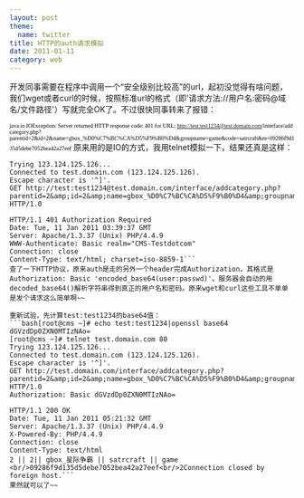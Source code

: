 ```yaml
---
layout: post
theme:
  name: twitter
title: HTTP的auth请求模拟
date: 2011-01-11
category: web
---
```


开发同事需要在程序中调用一个“安全级别比较高”的url，起初没觉得有啥问题，我们wget或者curl的时候，按照标准url的格式（即'请求方法://用户名:密码@域名/文件路径'）写就完全OK了。不过很快同事转来了报错：

<span style="color:#000000;font-family:Verdana;font-size:x-small;"><span style="font-family:Verdana;font-size:x-small;"><span style="font-family:Verdana;font-size:x-small;">java.io.IOException: Server returned HTTP response code: 401 for URL: <a href="http://gundong:gdxw6354@editornew.china.com/interface/addcategory.php?parentid=2&amp;id=2&amp;name=gbox_%D0%C7%BC%CA%D5%F9%B0%D4&amp;groupname=game&amp;code=satrcraft&amp;m=09286f9d135d5debe7052bea42a27eef">http://test:test1234@test.domain.com/interface/addcategory.php?parentid=2&amp;id=2&amp;name=gbox_%D0%C7%BC%CA%D5%F9%B0%D4&amp;groupname=game&amp;code=satrcraft&amp;m=09286f9d135d5debe7052bea42a27eef</a></span></span></span>
原来用的是IO的方式，我用telnet模拟一下，结果还真是这样：
```bash[root@cms ~]# telnet test.domain.com 80
Trying 123.124.125.126...
Connected to test.domain.com (123.124.125.126).
Escape character is '^]'.
GET http://test:test1234@test.domain.com/interface/addcategory.php?parentid=2&amp;id=2&amp;name=gbox_%D0%C7%BC%CA%D5%F9%B0%D4&amp;groupname=game&amp;code=satrcraft&amp;m=09286f9d135d5debe7052bea42a27eef HTTP/1.0

HTTP/1.1 401 Authorization Required
Date: Tue, 11 Jan 2011 03:39:37 GMT
Server: Apache/1.3.37 (Unix) PHP/4.4.9
WWW-Authenticate: Basic realm="CMS-Testdotcom"
Connection: close
Content-Type: text/html; charset=iso-8859-1```
查了一下HTTP协议，原来auth是走的另外一个header完成Authorization，其格式是Authorization: Basic 'encoded_base64(user:passwd)'。服务器会自动的用decoded_base64()解析字符串得到真正的用户名和密码。原来wget和curl这些工具不单单是发个请求这么简单啊~~

重新试验，先计算test:test1234的base64值：
```bash[root@cms ~]# echo test:test1234|openssl base64
dGVzdDp0ZXN0MTIzNAo=
[root@cms ~]# telnet test.domain.com 80
Trying 123.124.125.126...
Connected to test.domain.com (123.124.125.126).
Escape character is '^]'.
GET http://test.domain.com/interface/addcategory.php?parentid=2&amp;id=2&amp;name=gbox_%D0%C7%BC%CA%D5%F9%B0%D4&amp;groupname=game&amp;code=satrcraft&amp;m=09286f9d135d5debe7052bea42a27eef HTTP/1.0
Authorization: Basic dGVzdDp0ZXN0MTIzNAo=

HTTP/1.1 200 OK
Date: Tue, 11 Jan 2011 05:21:32 GMT
Server: Apache/1.3.37 (Unix) PHP/4.4.9
X-Powered-By: PHP/4.4.9
Connection: close
Content-Type: text/html
2 || 2|| gbox_星际争霸 || satrcraft || game <br/>09286f9d135d5debe7052bea42a27eef<br/>2Connection closed by foreign host.```
果然就可以了~~
